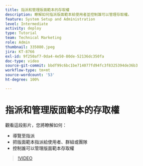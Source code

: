 ```yaml
---
title: 指派和管理版面範本的存取權
description: 瞭解如何指派版面範本給使用者並控制誰可以管理存取權。
feature: System Setup and Administration
level: Intermediate
activity: deploy
type: Tutorial
team: Technical Marketing
role: Admin
thumbnail: 335080.jpeg
jira: KT-8766
exl-id: 9f250af7-0da4-4e50-80de-52136dc350fa
doc-type: video
source-git-commit: bbdf99c6bc1be714077fd94fc3f8325394de36b3
workflow-type: tm+mt
source-wordcount: '53'
ht-degree: 100%

---
```


# 指派和管理版面範本的存取權

觀看這段影片，您將瞭解如何：

* 導覽至指派
* 把版面範本指派給使用者、群組或團隊
* 控制誰可以管理版面範本存取權

>[!VIDEO](https://video.tv.adobe.com/v/3432335/?quality=12&learn=on&enablevpops=1&captions=chi_hant)
